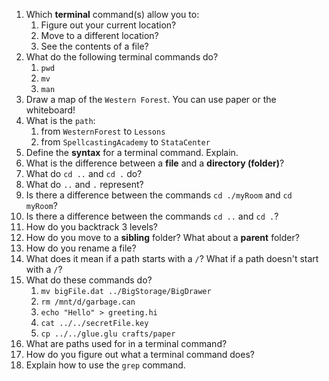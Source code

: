 1. Which **terminal** command(s) allow you to:
    1. Figure out your current location?
    1. Move to a different location?
    1. See the contents of a file?
1. What do the following terminal commands do?
    1. `pwd`
    1. `mv`
    1. `man`
1. Draw a map of the `Western Forest`. You can use paper or the whiteboard!
1. What is the `path`:
    1. from `WesternForest` to `Lessons`
    1. from `SpellcastingAcademy` to `StataCenter`
1. Define the **syntax** for a terminal command. Explain.
1. What is the difference between a **file** and a **directory (folder)**?
1. What do `cd ..` and `cd .` do?
1. What do `..` and `.` represent?
1. Is there a difference between the commands `cd ./myRoom` and `cd myRoom`?
1. Is there a difference between the commands `cd ..` and `cd .`?
1. How do you backtrack 3 levels?
1. How do you move to a **sibling** folder? What about a **parent** folder?
1. How do you rename a file?
1. What does it mean if a path starts with a `/`? What if a path doesn't start with a `/`?
1. What do these commands do?
    1. `mv bigFile.dat ../BigStorage/BigDrawer`
    1. `rm /mnt/d/garbage.can`
    1. `echo "Hello" > greeting.hi`
    1. `cat ../../secretFile.key`
    1. `cp ../../glue.glu crafts/paper`
1. What are paths used for in a terminal command?
1. How do you figure out what a terminal command does?
1. Explain how to use the `grep` command.